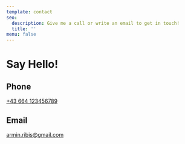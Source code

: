 ```yaml
---
template: contact
seo:
  description: Give me a call or write an email to get in touch!
  title: ''
menu: false
---
```

# Say Hello!

## Phone

[+43 664 123456789](tel:+43664123456789)

## Email

[armin.ribis@gmail.com](mailto:armin.ribis@hotmail.com)
